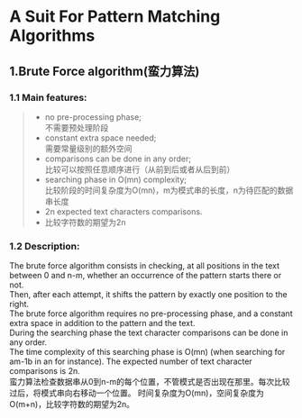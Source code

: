 A Suit For Pattern Matching Algorithms
===
1.Brute Force algorithm(蛮力算法)
---
### 1.1 Main features:
> * no pre-processing phase;<br/>
> 不需要预处理阶段
> * constant extra space needed;<br/>
> 需要常量级别的额外空间
> * comparisons can be done in any order;<br/>
> 比较可以按照任意顺序进行（从前到后或者从后到前）
> * searching phase in O(mn) complexity;<br/>
> 比较阶段的时间复杂度为O(mn)，m为模式串的长度，n为待匹配的数据串长度
> * 2n expected text characters comparisons.<br/>
> * 比较字符数的期望为2n<br/>

### 1.2 Description:
The brute force algorithm consists in checking, at all positions in the text between 0 and n-m, whether an occurrence of the pattern starts there or not.<br/>
Then, after each attempt, it shifts the pattern by exactly one position to the right.<br/>
The brute force algorithm requires no pre-processing phase, and a constant extra space in addition to the pattern and the text. <br/>
During the searching phase the text character comparisons can be done in any order. <br/>
The time complexity of this searching phase is O(mn) (when searching for am-1b in an for instance). The expected number of text character comparisons is 2n.<br/>
蛮力算法检查数据串从0到n-m的每个位置，不管模式是否出现在那里。每次比较过后，将模式串向右移动一个位置。
时间复杂度为O(mn)，空间复杂度为O(m+n)，比较字符数的期望为2n。